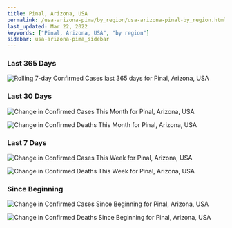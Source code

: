 ```yaml
---
title: Pinal, Arizona, USA
permalink: /usa-arizona-pima/by_region/usa-arizona-pinal-by_region.html
last_updated: Mar 22, 2022
keywords: ["Pinal, Arizona, USA", "by region"]
sidebar: usa-arizona-pima_sidebar
---
```


<h3>Last 365 Days</h3>

![Rolling 7-day Confirmed Cases last 365 days for Pinal, Arizona, USA](/covid_tracker/images/graphs/usa-arizona-pinal-weekly_totals_graph.png)

<h3>Last 30 Days</h3>

![Change in Confirmed Cases This Month for Pinal, Arizona, USA](/covid_tracker/images/graphs/usa-arizona-pinal-delta_confirmed-30_days_graph.png)

![Change in Confirmed Deaths This Month for Pinal, Arizona, USA](/covid_tracker/images/graphs/usa-arizona-pinal-delta_deaths-30_days_graph.png)

<h3>Last 7 Days</h3>

![Change in Confirmed Cases This Week for Pinal, Arizona, USA](/covid_tracker/images/graphs/usa-arizona-pinal-delta_confirmed-7_days_graph.png)

![Change in Confirmed Deaths This Week for Pinal, Arizona, USA](/covid_tracker/images/graphs/usa-arizona-pinal-delta_deaths-7_days_graph.png)

<h3>Since Beginning</h3>

![Change in Confirmed Cases Since Beginning for Pinal, Arizona, USA](/covid_tracker/images/graphs/usa-arizona-pinal-delta_confirmed-since_beginning_graph.png)

![Change in Confirmed Deaths Since Beginning for Pinal, Arizona, USA](/covid_tracker/images/graphs/usa-arizona-pinal-delta_deaths-since_beginning_graph.png)

